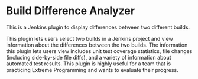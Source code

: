 Build Difference Analyzer
=========================

This is a Jenkins plugin to display differences between two different builds.

This plugin lets users select two builds in a Jenkins project and view information about the differences between the two builds. The information this plugin lets users view includes unit test coverage statistics, file changes (including side-by-side file diffs), and a variety of information about automated test results. This plugin is highly useful for a team that is practicing Extreme Programming and wants to evaluate their progress.
